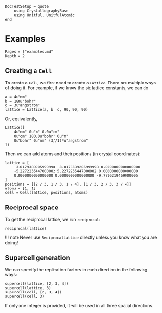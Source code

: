 ```@meta
DocTestSetup = quote
    using CrystallographyBase
    using Unitful, UnitfulAtomic
end
```

# Examples

```@contents
Pages = ["examples.md"]
Depth = 2
```

## Creating a `Cell`

To create a `Cell`, we first need to create a `Lattice`.
There are multiple ways of doing it. For example, if we know the six lattice constants,
we can do

```@repl
a = 4u"nm"
b = 180u"bohr"
c = 3u"angstrom"
lattice = Lattice(a, b, c, 90, 90, 90)
```

Or, equivalently,

```@repl
Lattice([
    4u"nm" 0u"m" 0.0u"cm"
    0u"cm" 180.0u"bohr" 0u"m"
    0u"bohr" 0u"nm" (3//1)*u"angstrom"
])
```

Then we can add atoms and their positions (in crystal coordinates):

```@repl 1
lattice = [
    -3.0179389205999998 -3.0179389205999998 0.0000000000000000
    -5.2272235447000002 5.2272235447000002 0.0000000000000000
    0.0000000000000000 0.0000000000000000 -9.7736219469000005
]
positions = [[2 / 3, 1 / 3, 1 / 4], [1 / 3, 2 / 3, 3 / 4]]
atoms = [1, 1]
cell = Cell(lattice, positions, atoms)
```

## Reciprocal space

To get the reciprocal lattice, we run `reciprocal`:

```@repl 1
reciprocal(lattice)
```

!!! note
    Never use `ReciprocalLattice` directly unless you know what you are doing!

## Supercell generation

We can specify the replication factors in each direction in the following ways:

```@repl 1
supercell(lattice, [2, 3, 4])
supercell(lattice, 3)
supercell(cell, [2, 3, 4])
supercell(cell, 3)
```

If only one integer is provided, it will be used in all three spatial directions.
